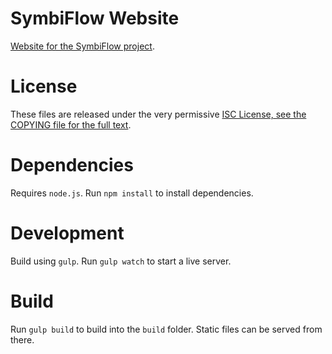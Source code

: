 # SymbiFlow Website

[Website for the SymbiFlow project](https://symbiflow.github.io).

# License

These files are released under the very permissive
[ISC License, see the COPYING file for the full text](COPYING).

# Dependencies

Requires `node.js`. Run `npm install` to install dependencies.

# Development

Build using `gulp`. Run `gulp watch` to start a live server.

# Build

Run `gulp build` to build into the `build` folder. Static files can be served from there.
